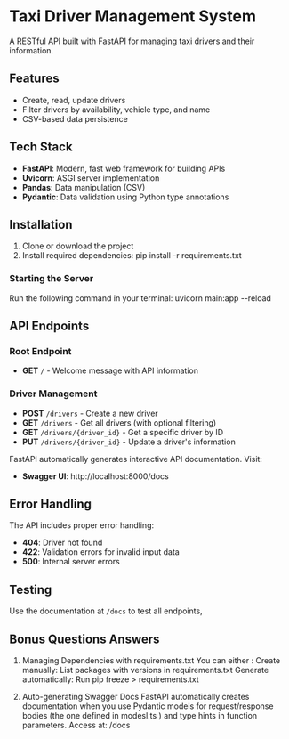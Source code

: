 # Taxi Driver Management System

A RESTful API built with FastAPI for managing taxi drivers and their information.

## Features
- Create, read, update drivers
- Filter drivers by availability, vehicle type, and name
- CSV-based data persistence

## Tech Stack

- **FastAPI**: Modern, fast web framework for building APIs
- **Uvicorn**: ASGI server implementation
- **Pandas**: Data manipulation (CSV)
- **Pydantic**: Data validation using Python type annotations

## Installation

1. Clone or download the project
2. Install required dependencies:
  pip install -r requirements.txt

### Starting the Server

Run the following command in your terminal:
uvicorn main:app --reload

## API Endpoints

### Root Endpoint
- **GET** `/` - Welcome message with API information

### Driver Management
- **POST** `/drivers` - Create a new driver
- **GET** `/drivers` - Get all drivers (with optional filtering)
- **GET** `/drivers/{driver_id}` - Get a specific driver by ID
- **PUT** `/drivers/{driver_id}` - Update a driver's information

FastAPI automatically generates interactive API documentation. Visit:
- **Swagger UI**: http://localhost:8000/docs



## Error Handling

The API includes proper error handling:
- **404**: Driver not found
- **422**: Validation errors for invalid input data
- **500**: Internal server errors

## Testing
Use the  documentation at `/docs` to test all endpoints, 

## Bonus Questions Answers

1. Managing Dependencies with requirements.txt
You can either :
Create manually: List packages with versions in requirements.txt
Generate automatically: Run pip freeze > requirements.txt


2. Auto-generating Swagger Docs
FastAPI automatically creates documentation when you use Pydantic models for request/response bodies (the one defined in modesl.ts  ) and type hints in function parameters.
Access at: /docs 